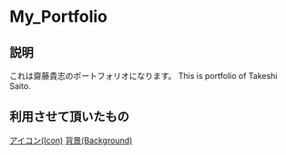 # My_Portfolio
## 説明
これは齋藤貴志のポートフォリオになります。
This is portfolio of Takeshi Saito.

## 利用させて頂いたもの
[アイコン(Icon)](https://fontawesome.com/icons?d=gallery)
[背景(Background)](http://backgroundlabs.com/item/canvas-background/)
